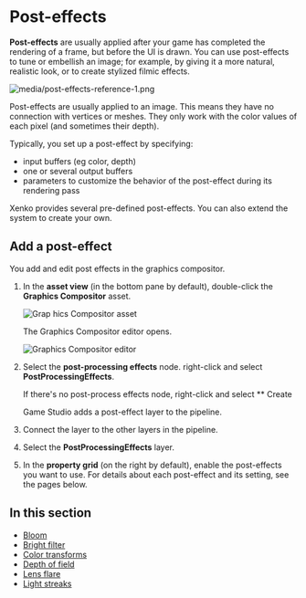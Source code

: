 # Post-effects

**Post-effects** are usually applied after your game has completed the rendering of a frame, but before the UI is drawn. You can use post-effects to tune or embellish an image; for example, by giving it a more natural, realistic look, or to create stylized filmic effects.

![media/post-effects-reference-1.png](media/post-effects-reference-1.png) 

Post-effects are usually applied to an image. This means they have no connection with vertices or meshes. They only work with the color values of each pixel (and sometimes their depth).

Typically, you set up a post-effect by specifying:

- input buffers (eg color, depth)
- one or several output buffers
- parameters to customize the behavior of the post-effect during its rendering pass

Xenko provides several pre-defined post-effects. You can also extend the system to create your own.

## Add a post-effect

You add and edit post effects in the graphics compositor.

1. In the **asset view** (in the bottom pane by default), double-click the **Graphics Compositor** asset.

    ![Grap hics Compositor asset](media/graphics-compositor-asset.png)

    The Graphics Compositor editor opens.

    ![Graphics Compositor editor](media/graphics-compositor-editor.png)

2. Select the **post-processing effects** node. right-click and select **PostProcessingEffects**.

    If there's no post-process effects node, right-click and select ** Create

    Game Studio adds a post-effect layer to the pipeline.

2. Connect the layer to the other layers in the pipeline.

3. Select the **PostProcessingEffects** layer.

4. In the **property grid** (on the right by default), enable the post-effects you want to use. For details about each post-effect and its setting, see the pages below.

## In this section

* [Bloom](bloom.md)
* [Bright filter](bright-filter.md)
* [Color transforms](color-transforms/index.md)
* [Depth of field](depth-of-field.md)
* [Lens flare](lens-flare.md)
* [Light streaks](light-streaks.md)